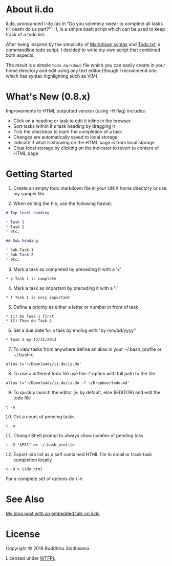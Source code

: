 # About ii.do

ii.do, pronounced I-do (as in "Do you solemnly swear to complete all tasks till death do us part?" :-), is a simple bash script which can be used to keep track of a todo list.

After being inspired by the simplicity of [Markdown syntax](http://daringfireball.net/projects/markdown/syntax) and [Todo.txt](http://todotxt.com/), a commandline todo script, I decided to write my own script that combined both aspects.

The result is a simple `todo.markdown` file which you can easily create in your home directory and edit using any text editor (though I recommend one which has syntax highlighting such as VIM).

# What's New (0.8.x)

Improvements to HTML outputted version (using -H flag) includes:

* Click on a heading or task to edit it inline in the browser
* Sort tasks within it's task heading by dragging it
* Tick the checkbox to mark the completion of a task
* Changes are automatically saved to local storage
* Indicate if what is showing on the HTML page is from local storage
* Clear local storage by clicking on the indicator to revert to content of HTML page

# Getting Started

1) Create an empty todo.markdown file in your UNIX home directory or use my sample file.

2) When editing the file, use the following format.

```markdown
# Top level heading

* Task 1
* Task 2
* etc.

## Sub heading

* Sub Task 1
* Sub Task 2
* etc.

```

3) Mark a task as completed by preceding it with a 'x'

```
* x Task 1 is complete
```

4) Mark a task as important by preceding it with a '!'

```
* ! Task 1 is very important
```

5) Define a priority as either a letter or number in front of task

```
* (1) Do Task 1 first
* (2) Then do Task 2
```

6) Set a due date for a task by ending with "by mm/dd/yyyy"

```
* Task 1 by 12/31/2013

```

7) To view tasks from anywhere define an alias in your ~/.bash_profile or ~/.bashrc

```
alias t='~/Downloads/ii.do/ii.do'
```

8) To use a different todo file use the -f option with full path to the file.

```
alias t='~/Downloads/ii.do/ii.do -f ~/Dropbox/todo.md'
```

9) To quickly launch the editor (vi by default, else $EDITOR) and edit the todo file

```
t -e
```
10) Get a count of pending tasks

```
t -n
```

11) Change Shell prompt to always show number of pending taks

```
t -S "$PS1" >> ~/.bash_profile
```

12) Export iido list as a self contained HTML file to email or track task completion locally

```
t -H > iido.html
```

For a complete set of options do `t-h`

# See Also

[My blog post with an embedded talk on ii.do](http://geekaholic.github.com/blog/2011/12/31/new-year-resolution-iido/)

# License

Copyright &copy; 2018 Buddhika Siddhisena

Licensed under [WTFPL](http://www.wtfpl.net/txt/copying)

